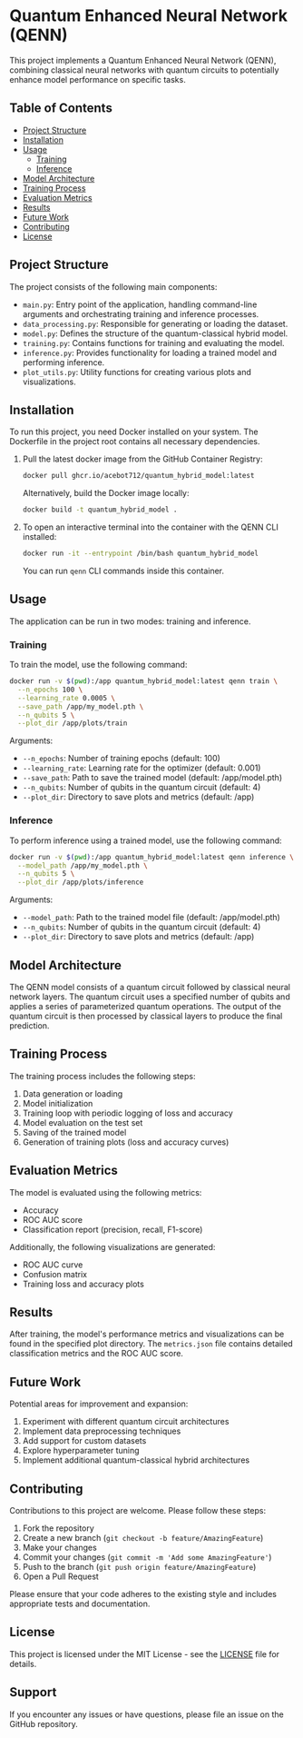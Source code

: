 # Quantum Enhanced Neural Network (QENN)

This project implements a Quantum Enhanced Neural Network (QENN), combining classical neural networks with quantum circuits to potentially enhance model performance on specific tasks.

## Table of Contents

- [Project Structure](#project-structure)
- [Installation](#installation)
- [Usage](#usage)
  - [Training](#training)
  - [Inference](#inference)
- [Model Architecture](#model-architecture)
- [Training Process](#training-process)
- [Evaluation Metrics](#evaluation-metrics)
- [Results](#results)
- [Future Work](#future-work)
- [Contributing](#contributing)
- [License](#license)

## Project Structure

The project consists of the following main components:

- `main.py`: Entry point of the application, handling command-line arguments and orchestrating training and inference processes.
- `data_processing.py`: Responsible for generating or loading the dataset.
- `model.py`: Defines the structure of the quantum-classical hybrid model.
- `training.py`: Contains functions for training and evaluating the model.
- `inference.py`: Provides functionality for loading a trained model and performing inference.
- `plot_utils.py`: Utility functions for creating various plots and visualizations.

## Installation

To run this project, you need Docker installed on your system. The Dockerfile in the project root contains all necessary dependencies.

1. Pull the latest docker image from the GitHub Container Registry:
   ```sh
   docker pull ghcr.io/acebot712/quantum_hybrid_model:latest
   ```

   Alternatively, build the Docker image locally:
   ```sh
   docker build -t quantum_hybrid_model .
   ```

2. To open an interactive terminal into the container with the QENN CLI installed:
   ```sh
   docker run -it --entrypoint /bin/bash quantum_hybrid_model
   ```
   You can run `qenn` CLI commands inside this container.

## Usage

The application can be run in two modes: training and inference.

### Training

To train the model, use the following command:

```sh
docker run -v $(pwd):/app quantum_hybrid_model:latest qenn train \
  --n_epochs 100 \
  --learning_rate 0.0005 \
  --save_path /app/my_model.pth \
  --n_qubits 5 \
  --plot_dir /app/plots/train
```

Arguments:
- `--n_epochs`: Number of training epochs (default: 100)
- `--learning_rate`: Learning rate for the optimizer (default: 0.001)
- `--save_path`: Path to save the trained model (default: /app/model.pth)
- `--n_qubits`: Number of qubits in the quantum circuit (default: 4)
- `--plot_dir`: Directory to save plots and metrics (default: /app)

### Inference

To perform inference using a trained model, use the following command:

```sh
docker run -v $(pwd):/app quantum_hybrid_model:latest qenn inference \
  --model_path /app/my_model.pth \
  --n_qubits 5 \
  --plot_dir /app/plots/inference
```

Arguments:
- `--model_path`: Path to the trained model file (default: /app/model.pth)
- `--n_qubits`: Number of qubits in the quantum circuit (default: 4)
- `--plot_dir`: Directory to save plots and metrics (default: /app)

## Model Architecture

The QENN model consists of a quantum circuit followed by classical neural network layers. The quantum circuit uses a specified number of qubits and applies a series of parameterized quantum operations. The output of the quantum circuit is then processed by classical layers to produce the final prediction.

## Training Process

The training process includes the following steps:

1. Data generation or loading
2. Model initialization
3. Training loop with periodic logging of loss and accuracy
4. Model evaluation on the test set
5. Saving of the trained model
6. Generation of training plots (loss and accuracy curves)

## Evaluation Metrics

The model is evaluated using the following metrics:

- Accuracy
- ROC AUC score
- Classification report (precision, recall, F1-score)

Additionally, the following visualizations are generated:

- ROC AUC curve
- Confusion matrix
- Training loss and accuracy plots

## Results

After training, the model's performance metrics and visualizations can be found in the specified plot directory. The `metrics.json` file contains detailed classification metrics and the ROC AUC score.

## Future Work

Potential areas for improvement and expansion:

1. Experiment with different quantum circuit architectures
2. Implement data preprocessing techniques
3. Add support for custom datasets
4. Explore hyperparameter tuning
5. Implement additional quantum-classical hybrid architectures

## Contributing

Contributions to this project are welcome. Please follow these steps:

1. Fork the repository
2. Create a new branch (`git checkout -b feature/AmazingFeature`)
3. Make your changes
4. Commit your changes (`git commit -m 'Add some AmazingFeature'`)
5. Push to the branch (`git push origin feature/AmazingFeature`)
6. Open a Pull Request

Please ensure that your code adheres to the existing style and includes appropriate tests and documentation.

## License

This project is licensed under the MIT License - see the [LICENSE](LICENSE) file for details.

## Support

If you encounter any issues or have questions, please file an issue on the GitHub repository.